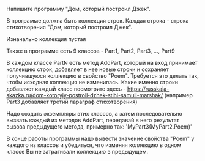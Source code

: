Напишите программу "Дом, который построил Джек".

В программе должна быть коллекция строк. Каждая строка - строка стихотворения "Дом, который построил Джек".

Изначально коллекция пустая

Также в программе есть 9 классов - Part1, Part2, Part3, ..., Part9

В каждом классе PartN есть метод AddPart, который на вход принимает коллекцию строк, добавляет в нее новые строки и сохраняет получившуюся коллекцию в свойство "Poem". Требуется это делать так, чтобы исходная коллекция не изменилась. Какие именно строки добавляет каждый класс посмотрите здесь - https://russkaja-skazka.ru/dom-kotoryiy-postroil-dzhek-stihi-samuil-marshak/ (например Part3 добавляет третий параграф стихотворения)

Надо создать экземпляры этих классов, а затем последовательно вызвать каждый из методов AddPart, передавай в него результат вызова предыдущего метода, примерно так: 'MyPart3(MyPart2.Poem)'

В конце работы программы надо вывести значение свойства "Poem" у каждого из классов и убедиться, что изменяя коллекцию в одном классе Вы не затрагивали коллекцию в предыдущем.
